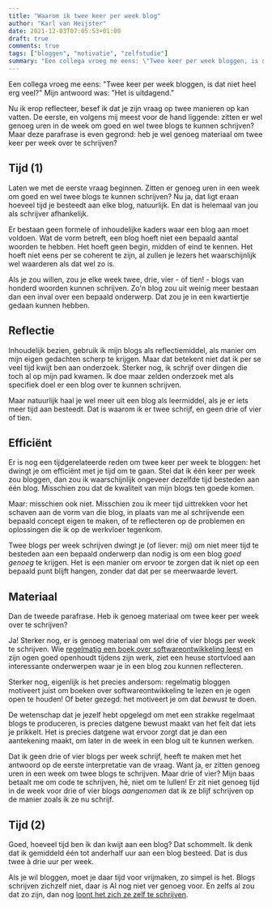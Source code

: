 ```yaml
---
title: "Waarom ik twee keer per week blog"
author: "Karl van Heijster"
date: 2021-12-03T07:05:53+01:00
draft: true
comments: true
tags: ["bloggen", "motivatie", "zelfstudie"]
summary: "Een collega vroeg me eens: \"Twee keer per week bloggen, is dat niet heel erg veel?\" Mijn antwoord was: \"Het is uitdagend.\" Nu ik erop reflecteer, besef ik dat je zijn vraag op twee manieren op kan vatten. De eerste, en volgens mij meest voor de hand liggende: zitten er wel genoeg uren in de week om goed en wel twee blogs te kunnen schrijven? Maar de tweede is even gegrond: heb je wel genoeg materiaal om twee keer per week over te schrijven?"
---
```


Een collega vroeg me eens: "Twee keer per week bloggen, is dat niet heel erg veel?" Mijn antwoord was: "Het is uitdagend."


Nu ik erop reflecteer, besef ik dat je zijn vraag op twee manieren op kan vatten. De eerste, en volgens mij meest voor de hand liggende: zitten er wel genoeg uren in de week om goed en wel twee blogs te kunnen schrijven? Maar deze parafrase is even gegrond: heb je wel genoeg materiaal om twee keer per week over te schrijven?


## Tijd (1)


Laten we met de eerste vraag beginnen. Zitten er genoeg uren in een week om goed en wel twee blogs te kunnen schrijven? Nu ja, dat ligt eraan hoeveel tijd je besteedt aan elke blog, natuurlijk. En dat is helemaal van jou als schrijver afhankelijk. 


Er bestaan geen formele of inhoudelijke kaders waar een blog aan moet voldoen. Wat de vorm betreft, een blog hoeft niet een bepaald aantal woorden te hebben. Het hoeft geen begin, midden of eind te kennen. Het hoeft niet eens per se coherent te zijn, al zullen je lezers het waarschijnlijk wel waarderen als dat wel zo is.


Als je zou willen, zou je elke week twee, drie, vier - of tien! - blogs van honderd woorden kunnen schrijven. Zo'n blog zou uit weinig meer bestaan dan een inval over een bepaald onderwerp. Dat zou je in een kwartiertje gedaan kunnen hebben. 


## Reflectie


Inhoudelijk bezien, gebruik ik mijn blogs als reflectiemiddel, als manier om mijn eigen gedachten scherp te krijgen. Maar dat betekent niet dat ik per se veel tijd kwijt ben aan onderzoek. Sterker nog, ik schrijf over dingen die toch al op mijn pad kwamen. Ik doe maar zelden onderzoek met als specifiek doel er een blog over te kunnen schrijven.


Maar natuurlijk haal je wel meer uit een blog als leermiddel, als je er iets meer tijd aan besteedt. Dat is waarom ik er twee schrijf, en geen drie of vier of tien. 


## Efficiënt


Er is nog een tijdgerelateerde reden om twee keer per week te bloggen: het dwingt je om efficiënt met je tijd om te gaan. Stel dat ik één keer per week zou bloggen, dan zou ik waarschijnlijk ongeveer dezelfde tijd besteden aan één blog. Misschien zou dat de kwaliteit van mijn blogs ten goede komen. 


Maar: misschien ook niet. Misschien zou ik meer tijd uittrekken voor het schaven aan de vorm van die blog, in plaats van me al schrijvende een bepaald concept eigen te maken, of te reflecteren op de problemen en oplossingen die ik op de werkvloer tegenkom.


Twee blogs per week schrijven dwingt je (of liever: mij) om niet meer tijd te besteden aan een bepaald onderwerp dan nodig is om een blog *goed genoeg* te krijgen. Het is een manier om ervoor te zorgen dat ik niet op een bepaald punt blijft hangen, zonder dat dat per se meerwaarde levert.


## Materiaal


Dan de tweede parafrase. Heb ik genoeg materiaal om twee keer per week over te schrijven?


Ja! Sterker nog, er is genoeg materiaal om wel drie of vier blogs per week te schrijven. Wie [regelmatig een boek over softwareontwikkeling leest](/blog/21/05/lees-elke-dag-een-kwartier-over-je-vak/) en zijn ogen goed openhoudt tijdens zijn werk, ziet een heuse stortvloed aan interessante onderwerpen waar je in een blog zou kunnen reflecteren.


Sterker nog, eigenlijk is het precies andersom: regelmatig bloggen motiveert juist om boeken over softwareontwikkeling te lezen en je ogen open te houden! Of beter gezegd: het motiveert je om dat *bewust* te doen. 


De wetenschap dat je jezelf hebt opgelegd om met een strakke regelmaat blogs te produceren, is precies datgene bewust maakt van het feit dat iets je prikkelt. Het is precies datgene wat ervoor zorgt dat je dan een aantekening maakt, om later in de week in een blog uit te kunnen werken.


Dat ik geen drie of vier blogs per week schrijf, heeft te maken met het antwoord op de eerste interpretatie van de vraag. Want ja, er zitten genoeg uren in een week om twee blogs te schrijven. Maar drie of vier? Mijn baas betaalt me om code te schrijven, hè, niet om te lullen! Er zit niet genoeg tijd in de week voor drie of vier blogs *aangenomen* dat ik ze blijf schrijven op de manier zoals ik ze nu schrijf.


## Tijd (2)


Goed, hoeveel tijd ben ik dan kwijt aan een blog? Dat schommelt. Ik denk dat ik gemiddeld één tot anderhalf uur aan een blog besteed. Dat is dus twee à drie uur per week. 


Als je wil bloggen, moet je daar tijd voor vrijmaken, zo simpel is het. Blogs schrijven zichzelf niet, daar is AI nog niet ver genoeg voor. En zelfs al zou dat zo zijn, dan nog [loont het zich ze zelf te schrijven](/blog/21/08/vijf-voordelen-van-bloggen/).

